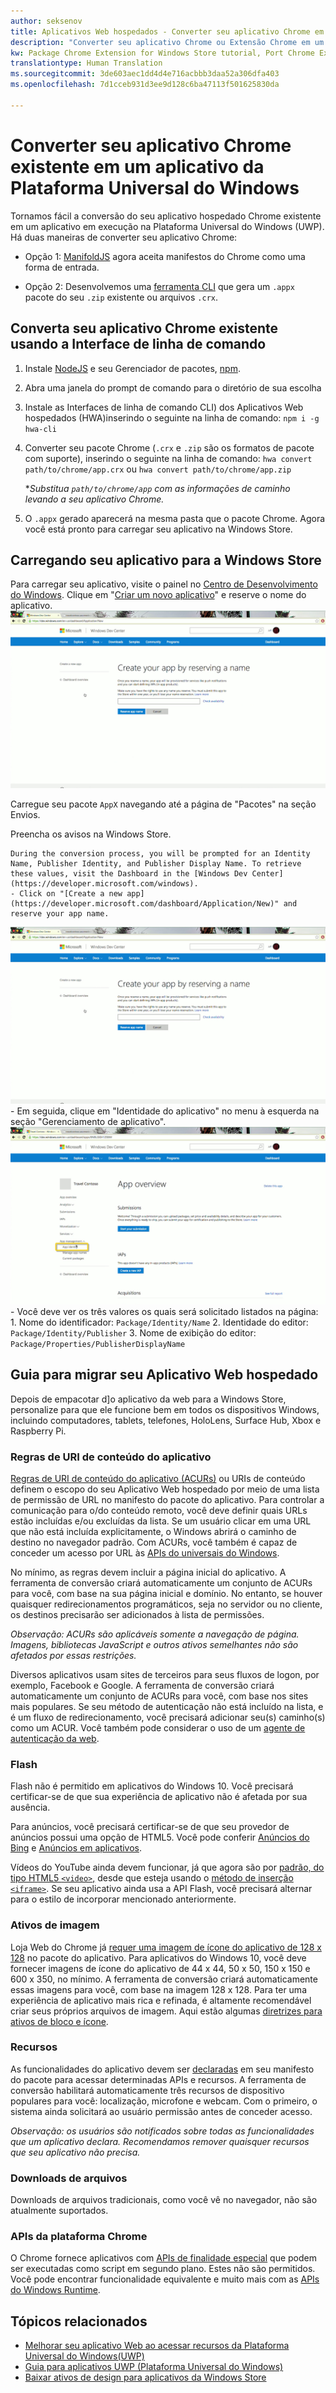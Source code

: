 ```yaml
---
author: seksenov
title: Aplicativos Web hospedados - Converter seu aplicativo Chrome em um aplicativo da Plataforma Universal do Windows
description: "Converter seu aplicativo Chrome ou Extensão Chrome em um aplicativo da Plataforma Universal do Windows (UWP) para a Windows Store."
kw: Package Chrome Extension for Windows Store tutorial, Port Chrome Extension to Windows 10, How to convert Chrome App to Windows, How to add Chrome Extension to Windows Store, hwa-cli, Hosted Web Apps Command Line Interface CLI Tool, Install Chrome Extension on Windows 10 Device, convert .crx to .AppX
translationtype: Human Translation
ms.sourcegitcommit: 3de603aec1dd4d4e716acbbb3daa52a306dfa403
ms.openlocfilehash: 7d1cceb931d3ee9d128c6ba47113f501625830da

---
```


# Converter seu aplicativo Chrome existente em um aplicativo da Plataforma Universal do Windows

Tornamos fácil a conversão do seu aplicativo hospedado Chrome existente em um aplicativo em execução na Plataforma Universal do Windows (UWP). Há duas maneiras de converter seu aplicativo Chrome:

- Opção 1: [ManifoldJS](http://manifoldjs.com/) agora aceita manifestos do Chrome como uma forma de entrada. 

- Opção 2: Desenvolvemos uma [ferramenta CLI](https://github.com/MicrosoftEdge/hwa-cli) que gera um `.appx` pacote do seu `.zip` existente ou arquivos `.crx`.

## Converta seu aplicativo Chrome existente usando a Interface de linha de comando

1. Instale [NodeJS](https://nodejs.org/en/) e seu Gerenciador de pacotes, [npm](https://www.npmjs.com/). 


2. Abra uma janela do prompt de comando para o diretório de sua escolha


3. Instale as Interfaces de linha de comando CLI) dos Aplicativos Web hospedados (HWA)inserindo o seguinte na linha de comando: `npm i -g hwa-cli`

4. Converter seu pacote Chrome (`.crx` e `.zip` são os formatos de pacote com suporte), inserindo o seguinte na linha de comando: `hwa convert path/to/chrome/app.crx` ou `hwa convert path/to/chrome/app.zip`

    **Substitua `path/to/chrome/app` com as informações de caminho levando a seu aplicativo Chrome.*
    
5. O `.appx` gerado aparecerá na mesma pasta que o pacote Chrome. Agora você está pronto para carregar seu aplicativo na Windows Store. 

## Carregando seu aplicativo para a Windows Store

Para carregar seu aplicativo, visite o painel no [Centro de Desenvolvimento do Windows](https://developer.microsoft.com/windows). Clique em "[Criar um novo aplicativo](https://developer.microsoft.com/dashboard/Application/New)" e reserve o nome do aplicativo.
![Reservar um nome no Painel do Centro de Desenvolvimento do Windows](images/hwa-to-uwp/reserve_a_name.png)


Carregue seu pacote `AppX` navegando até a página de "Pacotes" na seção Envios.

Preencha os avisos na Windows Store.

    During the conversion process, you will be prompted for an Identity Name, Publisher Identity, and Publisher Display Name. To retrieve these values, visit the Dashboard in the [Windows Dev Center](https://developer.microsoft.com/windows).
    - Click on "[Create a new app](https://developer.microsoft.com/dashboard/Application/New)" and reserve your app name.
![Reservar um nome no Painel do Centro de Desenvolvimento do Windows](images/hwa-to-uwp/reserve_a_name.png)
    - Em seguida, clique em "Identidade do aplicativo" no menu à esquerda na seção "Gerenciamento de aplicativo".
    ![Identidade do aplicativo do Painel do Centro de Desenvolvimento do Windows](images/hwa-to-uwp/app_identity.png)
    - Você deve ver os três valores os quais será solicitado listados na página: 1. Nome do identificador: `Package/Identity/Name`
        2. Identidade do editor: `Package/Identity/Publisher`
        3. Nome de exibição do editor: `Package/Properties/PublisherDisplayName`


## Guia para migrar seu Aplicativo Web hospedado

Depois de empacotar d]o aplicativo da web para a Windows Store, personalize para que ele funcione bem em todos os dispositivos Windows, incluindo computadores, tablets, telefones, HoloLens, Surface Hub, Xbox e Raspberry Pi.

### Regras de URI de conteúdo do aplicativo

[Regras de URI de conteúdo do aplicativo (ACURs)](/hwa-access-features.md#keep-your-app-secure-setting-application-content-uri-rules-acurs) ou URIs de conteúdo definem o escopo do seu Aplicativo Web hospedado por meio de uma lista de permissão de URL no manifesto do pacote do aplicativo. Para controlar a comunicação para o/do conteúdo remoto, você deve definir quais URLs estão incluídas e/ou excluídas da lista. Se um usuário clicar em uma URL que não está incluída explicitamente, o Windows abrirá o caminho de destino no navegador padrão. Com ACURs, você também é capaz de conceder um acesso por URL às [APIs do universais do Windows](https://msdn.microsoft.com/library/windows/apps/br211377.aspx).

No mínimo, as regras devem incluir a página inicial do aplicativo. A ferramenta de conversão criará automaticamente um conjunto de ACURs para você, com base na sua página inicial e domínio. No entanto, se houver quaisquer redirecionamentos programáticos, seja no servidor ou no cliente, os destinos precisarão ser adicionados à lista de permissões.

*Observação: ACURs são aplicáveis somente a navegação de página. Imagens, bibliotecas JavaScript e outros ativos semelhantes não são afetados por essas restrições.*

Diversos aplicativos usam sites de terceiros para seus fluxos de logon, por exemplo, Facebook e Google. A ferramenta de conversão criará automaticamente um conjunto de ACURs para você, com base nos sites mais populares. Se seu método de autenticação não está incluído na lista, e é um fluxo de redirecionamento, você precisará adicionar seu(s) caminho(s) como um ACUR. Você também pode considerar o uso de um [agente de autenticação da web](/hwa-access-features.md#web-authentication-broker).

### Flash

Flash não é permitido em aplicativos do Windows 10. Você precisará certificar-se de que sua experiência de aplicativo não é afetada por sua ausência.

Para anúncios, você precisará certificar-se de que seu provedor de anúncios possui uma opção de HTML5. Você pode conferir [Anúncios do Bing](https://bingads.microsoft.com/) e [Anúncios em aplicativos](http://adsinapps.microsoft.com/).

Vídeos do YouTube ainda devem funcionar, já que agora são por [padrão, do tipo HTML5 `<video>`,](http://youtube-eng.blogspot.com/2015/01/youtube-now-defaults-to-html5_27.html) desde que esteja usando o [método de inserção `<iframe>`](https://developers.google.com/youtube/iframe_api_reference). Se seu aplicativo ainda usa a API Flash, você precisará alternar para o estilo de incorporar mencionado anteriormente.

### Ativos de imagem

Loja Web do Chrome já [requer uma imagem de ícone do aplicativo de 128 x 128](https://developer.chrome.com/webstore/images) no pacote do aplicativo. Para aplicativos do Windows 10, você deve fornecer imagens de ícone do aplicativo de 44 x 44, 50 x 50, 150 x 150 e 600 x 350, no mínimo. A ferramenta de conversão criará automaticamente essas imagens para você, com base na imagem 128 x 128. Para ter uma experiência de aplicativo mais rica e refinada, é altamente recomendável criar seus próprios arquivos de imagem. Aqui estão algumas [diretrizes para ativos de bloco e ícone](https://msdn.microsoft.com/library/windows/apps/mt412102.aspx).

### Recursos

As funcionalidades do aplicativo devem ser [declaradas](https://msdn.microsoft.com/windows/uwp/packaging/app-capability-declarations) em seu manifesto do pacote para acessar determinadas APIs e recursos. A ferramenta de conversão habilitará automaticamente três recursos de dispositivo populares para você: localização, microfone e webcam. Com o primeiro, o sistema ainda solicitará ao usuário permissão antes de conceder acesso.

*Observação: os usuários são notificados sobre todas as funcionalidades que um aplicativo declara. Recomendamos remover quaisquer recursos que seu aplicativo não precisa.*

### Downloads de arquivos

Downloads de arquivos tradicionais, como você vê no navegador, não são atualmente suportados.

### APIs da plataforma Chrome

O Chrome fornece aplicativos com [APIs de finalidade especial](https://developer.chrome.com/apps/api_index) que podem ser executadas como script em segundo plano. Estes não são permitidos. Você pode encontrar funcionalidade equivalente e muito mais com as [APIs do Windows Runtime](https://msdn.microsoft.com/library/windows/apps/br211377.aspx).

## Tópicos relacionados

- [Melhorar seu aplicativo Web ao acessar recursos da Plataforma Universal do Windows(UWP)](/hwa-access-features.md)
- [Guia para aplicativos UWP (Plataforma Universal do Windows)](http://go.microsoft.com/fwlink/p/?LinkID=397871)
- [Baixar ativos de design para aplicativos da Windows Store](https://msdn.microsoft.com/library/windows/apps/xaml/bg125377.aspx)



<!--HONumber=Jul16_HO2-->


